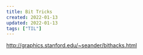 ```yaml
---
title: Bit Tricks
created: 2022-01-13
updated: 2022-01-13
tags: ["TIL"]
---
```


<http://graphics.stanford.edu/~seander/bithacks.html>

